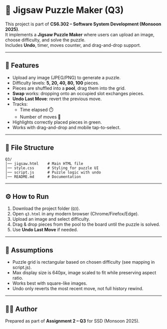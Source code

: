 # 🧩 Jigsaw Puzzle Maker (Q3)

This project is part of **CS6.302 – Software System Development (Monsoon 2025)**.  
It implements a **Jigsaw Puzzle Maker** where users can upload an image, choose difficulty, and solve the puzzle.  
Includes **Undo**, timer, moves counter, and drag-and-drop support.

---

## 🚀 Features
- Upload any image (JPEG/PNG) to generate a puzzle.
- Difficulty levels: **5, 20, 40, 80, 100** pieces.
- Pieces are shuffled into a **pool**, drag them into the grid.
- **Swap** works: dropping onto an occupied slot exchanges pieces.
- **Undo Last Move**: revert the previous move.
- Tracks:
  - Time elapsed ⏱️
  - Number of moves 🎯
- Highlights correctly placed pieces in green.
- Works with drag-and-drop and mobile tap-to-select.

---

## 📂 File Structure
```
Q3/
│── jigsaw.html    # Main HTML file
│── style.css      # Styling for puzzle UI
│── script.js      # Puzzle logic with undo
│── README.md      # Documentation
```

---

## ⚙️ How to Run
1. Download the project folder (`Q3`).
2. Open `q3.html` in any modern browser (Chrome/Firefox/Edge).
3. Upload an image and select difficulty.
4. Drag & drop pieces from the pool to the board until the puzzle is solved.
5. Use **Undo Last Move** if needed.

---

## 📝 Assumptions
- Puzzle grid is rectangular based on chosen difficulty (see mapping in script.js).
- Max display size is 640px, image scaled to fit while preserving aspect ratio.
- Works best with square-like images.
- Undo only reverts the most recent move, not full history rewind.

---

## 👨‍💻 Author
Prepared as part of **Assignment 2 – Q3** for SSD (Monsoon 2025).
